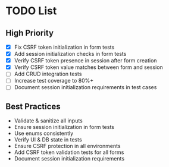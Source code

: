 # TODO List
## High Priority
- [x] Fix CSRF token initialization in form tests
- [x] Add session initialization checks in form tests
- [x] Verify CSRF token presence in session after form creation
- [x] Verify CSRF token value matches between form and session
- [ ] Add CRUD integration tests
- [ ] Increase test coverage to 80%+
- [ ] Document session initialization requirements in test cases

## Best Practices
- Validate & sanitize all inputs
- Ensure session initialization in form tests
- Use enums consistently
- Verify UI & DB state in tests
- Ensure CSRF protection in all environments
- Add CSRF token validation tests for all forms
- Document session initialization requirements

